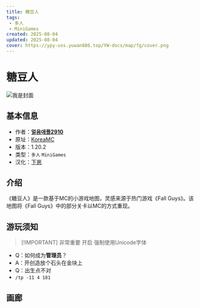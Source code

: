 ```yaml
---
title: 糖豆人
tags: 
 - 多人
 - MiniGames
created: 2025-08-04
updated: 2025-08-04
cover: https://ypy-uss.yuwan886.top/YW-docs/map/fg/cover.png
---
```


# 糖豆人
![我是封面](https://ypy-uss.yuwan886.top/YW-docs/map/fg/cover.png)
## 基本信息

- 作者：[**얼음애플2910**](https://www.koreaminecraft.net/map/2930183)
- 原址：[KoreaMC](https://www.koreaminecraft.net/map/2930183)
- 版本：1.20.2
- 类型：`多人` `MiniGames`
- 汉化：[下崽](https://pan.quark.cn/s/e2f48539bffd)

## 介绍

《糖豆人》是一款基于MC的小游戏地图，灵感来源于热门游戏《Fall Guys》。该地图将《Fall Guys》中的部分关卡以MC的方式重现。

## 游玩须知

> [!IMPORTANT] 非常重要
> 开启 强制使用Unicode字体

 - Q：如何成为**管理员**？   
 - A：开创造放个石头在金块上
 - Q：出生点不对 
 - `/tp -11 4 181`


## 画廊

<Gallery :images="[
  { src: 'https://ypy-uss.yuwan886.top/YW-docs/map/fg/1.png' },
  { src: 'https://ypy-uss.yuwan886.top/YW-docs/map/fg/2.png' },
  { src: 'https://ypy-uss.yuwan886.top/YW-docs/map/fg/3.png' },
  { src: 'https://ypy-uss.yuwan886.top/YW-docs/map/fg/4.png' },
  { src: 'https://ypy-uss.yuwan886.top/YW-docs/map/fg/5.png' }
]" />